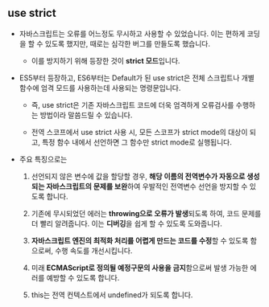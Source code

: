 ## use strict

- 자바스크립트는 오류를 어느정도 무시하고 사용할 수 있었습니다. 이는 편하게 코딩을 할 수 있도록 했지만, 때로는 심각한 버그를 만들도록 했습니다.

    - 이를 방지하기 위해 등장한 것이 **strict 모드**입니다.

- ES5부터 등장하고, ES6부터는 Default가 된 use strict은 전체 스크립트나 개별 함수에 엄격 모드를 사용하는데 사용되는 명령문입니다.

    - 즉, use strict은 기존 자바스크립트 코드에 더욱 엄격하게 오류검사를 수행하는 방법이라 말씀드릴 수 있습니다.

    - 전역 스코프에서 use strict 사용 시, 모든 스코프가 strict mode의 대상이 되고, 특정 함수 내에서 선언하면 그 함수만 strict mode로 실행됩니다.

- 주요 특징으로는

    1. 선언되지 않은 변수에 값을 할당할 경우, **해당 이름의 전역변수가 자동으로 생성되는 자바스크립트의 문제를 보완**하여 우발적인 전역변수 선언을 방지할 수 있도록 합니다.

    2. 기존에 무시되었던 에러는 **throwing으로 오류가 발생**되도록 하여, 코드 문제를 더 빨리 알려줍니다. 이는 **디버깅**을 쉽게 할 수 있도록 도와줍니다.

    3. **자바스크립트 엔진의 최적화 처리를 어렵게 만드는 코드를 수정**할 수 있도록 함으로써, 수행 속도를 개선시킵니다. 

    4. 미래 **ECMAScript로 정의될 예정구문의 사용을 금지**함으로써 발생 가능한 에러를 예방할 수 있도록 합니다.

    5. this는 전역 컨텍스트에서 undefined가 되도록 합니다.
